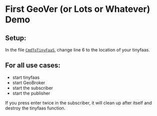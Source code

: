 # First GeoVer (or Lots or Whatever) Demo

## Setup:

In the file [`CmdToTinyFaaS`](../geover/CmdToTinyFaaS.kt), change line 6 to the location of your tinyfaas.

## For all use cases:

- start tinyfaas
- start GeoBroker
- start the subscriber
- start the publisher

If you press enter twice in the subscriber, it will clean up after itself and destroy the tinyfaas function.